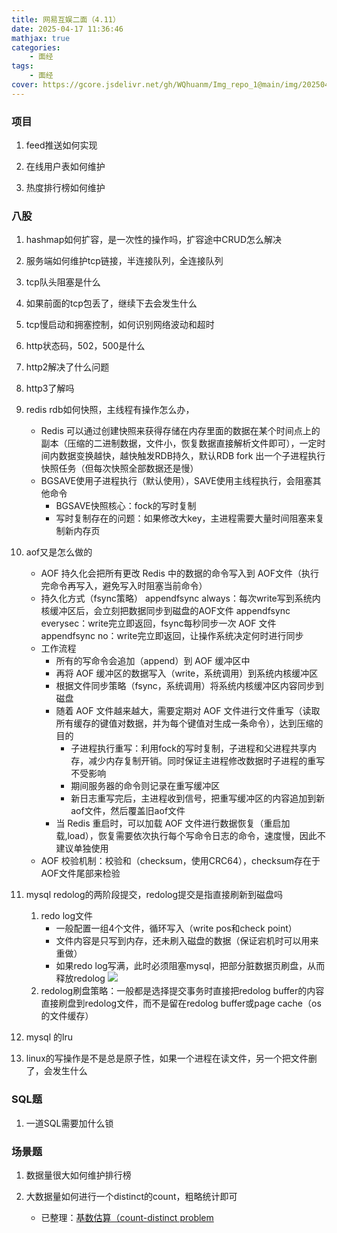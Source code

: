 ```yaml
---
title: 网易互娱二面（4.11）
date: 2025-04-17 11:36:46
mathjax: true
categories: 
    - 面经
tags: 
    - 面经
cover: https://gcore.jsdelivr.net/gh/WQhuanm/Img_repo_1@main/img/202504171936639.png
---
```



### 项目
1. feed推送如何实现

1. 在线用户表如何维护

1. 热度排行榜如何维护

### 八股
1. hashmap如何扩容，是一次性的操作吗，扩容途中CRUD怎么解决

1. 服务端如何维护tcp链接，半连接队列，全连接队列

1. tcp队头阻塞是什么

1. 如果前面的tcp包丢了，继续下去会发生什么

1. tcp慢启动和拥塞控制，如何识别网络波动和超时

1. http状态码，502，500是什么

1. http2解决了什么问题

1. http3了解吗

1. redis rdb如何快照，主线程有操作怎么办，
    + Redis 可以通过创建快照来获得存储在内存里面的数据在某个时间点上的副本（压缩的二进制数据，文件小，恢复数据直接解析文件即可），一定时间内数据变换越快，越快触发RDB持久，默认RDB fork 出一个子进程执行快照任务（但每次快照全部数据还是慢）
    + BGSAVE使用子进程执行（默认使用），SAVE使用主线程执行，会阻塞其他命令
        + BGSAVE快照核心：fock的写时复制
        + 写时复制存在的问题：如果修改大key，主进程需要大量时间阻塞来复制新内存页

1. aof又是怎么做的
    + AOF 持久化会把所有更改 Redis 中的数据的命令写入到 AOF文件（执行完命令再写入，避免写入时阻塞当前命令）
    + 持久化方式（fsync策略）
        appendfsync always：每次write写到系统内核缓冲区后，会立刻把数据同步到磁盘的AOF文件
        appendfsync everysec：write完立即返回，fsync每秒同步一次 AOF 文件
        appendfsync no：write完立即返回，让操作系统决定何时进行同步
    + 工作流程
        + 所有的写命令会追加（append）到 AOF 缓冲区中
        + 再将 AOF 缓冲区的数据写入（write，系统调用）到系统内核缓冲区
        + 根据文件同步策略（fsync，系统调用）将系统内核缓冲区内容同步到磁盘
        + 随着 AOF 文件越来越大，需要定期对 AOF 文件进行文件重写（读取所有缓存的键值对数据，并为每个键值对生成一条命令），达到压缩的目的
            + 子进程执行重写：利用fock的写时复制，子进程和父进程共享内存，减少内存复制开销。同时保证主进程修改数据时子进程的重写不受影响
            + 期间服务器的命令则记录在重写缓冲区
            + 新日志重写完后，主进程收到信号，把重写缓冲区的内容追加到新aof文件，然后覆盖旧aof文件
        + 当 Redis 重启时，可以加载 AOF 文件进行数据恢复（重启加载,load），恢复需要依次执行每个写命令日志的命令，速度慢，因此不建议单独使用
    + AOF 校验机制：校验和（checksum，使用CRC64），checksum存在于AOF文件尾部来检验

1. mysql redolog的两阶段提交，redolog提交是指直接刷新到磁盘吗
    1. redo log文件
        + 一般配置一组4个文件，循环写入（write pos和check point）
        + 文件内容是只写到内存，还未刷入磁盘的数据（保证宕机时可以用来重做）
        + 如果redo log写满，此时必须阻塞mysql，把部分脏数据页刷盘，从而释放redolog
        ![](https://gcore.jsdelivr.net/gh/WQhuanm/Img_repo_1@main/img/202504171206589.png)
    1. redolog刷盘策略：一般都是选择提交事务时直接把redolog buffer的内容直接刷盘到redolog文件，而不是留在redolog buffer或page cache（os的文件缓存）

1. mysql 的lru

1. linux的写操作是不是总是原子性，如果一个进程在读文件，另一个把文件删了，会发生什么

### SQL题
1. 一道SQL需要加什么锁

### 场景题

1. 数据量很大如何维护排行榜

1. 大数据量如何进行一个distinct的count，粗略统计即可
    + 已整理：[基数估算（count-distinct problem](https://wqhuanm.github.io/Issue_Blog/2025/04/14/31_%E5%9F%BA%E6%95%B0%E4%BC%B0%E7%AE%97%EF%BC%88count-distinct.problem%EF%BC%89/)


